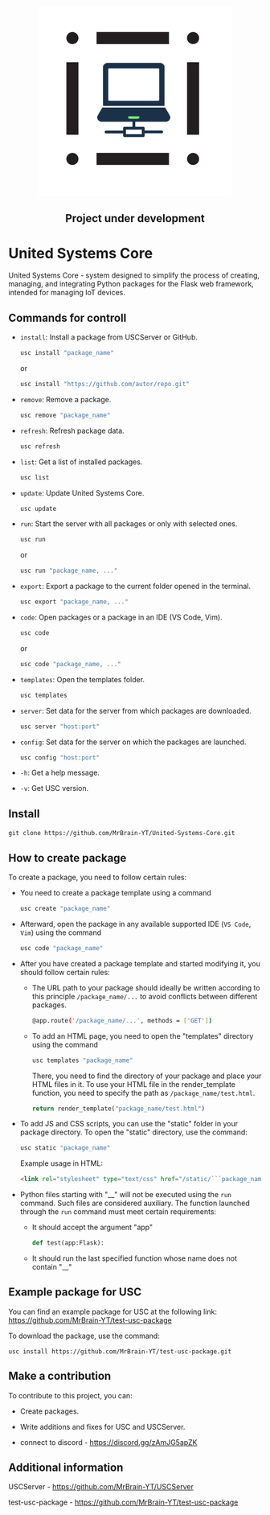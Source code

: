 <p align="center">
  <img src="USC.png" alt="Sublime's custom image"/>
  <h2 align="center">Project under development</h2>
</p>

# United Systems Core

United Systems Core - system designed to simplify the process of creating, managing, and integrating Python packages for the Flask web framework, intended for managing IoT devices.

## Commands for controll
- `install`: Install a package from USCServer or GitHub.

    ```bash
    usc install "package_name"
    ```
    or
    ```bash
    usc install "https://github.com/autor/repo.git"
    ```
    
- `remove`: Remove a package.

    ```bash
    usc remove "package_name"
- `refresh`: Refresh package data.

    ```bash
    usc refresh
- `list`: Get a list of installed packages.

    ```bash
    usc list
- `update`: Update United Systems Core.

    ```bash
    usc update
- `run`: Start the server with all packages or only with selected ones.

    ```bash
    usc run
    ```
    or
    ```bash
    usc run "package_name, ..."
- `export`: Export a package to the current folder opened in the terminal.

    ```bash
    usc export "package_name, ..."
- `code`: Open packages or a package in an IDE (VS Code, Vim).
    ```bash
    usc code
    ```
    or
    ```bash
    usc code "package_name, ..."
- `templates`: Open the templates folder.

    ```bash
    usc templates
- `server`: Set data for the server from which packages are downloaded.
        
    ```bash
    usc server "host:port"
- `config`: Set data for the server on which the packages are launched.
        
    ```bash
    usc config "host:port"
- `-h`: Get a help message.
- `-v`: Get USC version.



## Install

    git clone https://github.com/MrBrain-YT/United-Systems-Core.git


## How to create package
To create a package, you need to follow certain rules:

- You need to create a package template using a command
    

    ```bash
    usc create "package_name"
    ```

- Afterward, open the package in any available supported IDE (```VS Code```, ```Vim```) using the command
    ```bash
    usc code "package_name"
    ```

- After you have created a package template and started modifying it, you should follow certain rules:
    
    - The URL path to your package should ideally be written according to this principle ```/package_name/...``` to avoid conflicts between different packages.

        ```bash
        @app.route('/package_name/...', methods = ['GET'])
        ```
    - To add an HTML page, you need to open the "templates" directory using the command
        ```bash
        usc templates "package_name"
        ```
        
        There, you need to find the directory of your package and place your HTML files in it. To use your HTML file in the render_template function, you need to specify the path as ```/package_name/test.html```.
        ```python
        return render_template("package_name/test.html")
        ```

- To add JS and CSS scripts, you can use the "static" folder in your package directory.
To open the "static" directory, use the command:
    ```bash
    usc static "package_name"
    ```
    
    
    Example usage in HTML:
    ```html
    <link rel="stylesheet" type="text/css" href="/static/```package_name/index.css">
    ```

- Python files starting with "__" will not be executed using the ```run``` command. Such files are considered auxiliary. The function launched through the ```run``` command must meet certain requirements:

    - It should accept the argument "app"

        ```python
        def test(app:Flask):
        ```
    - It should run the last specified function whose name does not contain "__"


## Example package for USC
You can find an example package for USC at the following link: https://github.com/MrBrain-YT/test-usc-package

To download the package, use the command:
    
    usc install https://github.com/MrBrain-YT/test-usc-package.git


## Make a contribution
To contribute to this project, you can:

- Create packages.

- Write additions and fixes for USC and USCServer.

- connect to discord - https://discord.gg/zAmJG5apZK


## Additional information
USCServer - https://github.com/MrBrain-YT/USCServer

test-usc-package - https://github.com/MrBrain-YT/test-usc-package


